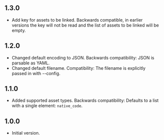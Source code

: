 ## 1.3.0

- Add key for assets to be linked. Backwards compatible, in earlier versions
  the key will not be read and the list of assets to be linked will be empty.

## 1.2.0

- Changed default encoding to JSON.
  Backwards compatibility: JSON is parsable as YAML.
- Changed default filename.
  Compatibility: The filename is explicitly passed in with --config.

## 1.1.0

- Added supported asset types.
  Backwards compatibility: Defaults to a list with a single element: `native_code`.

## 1.0.0

- Initial version.
